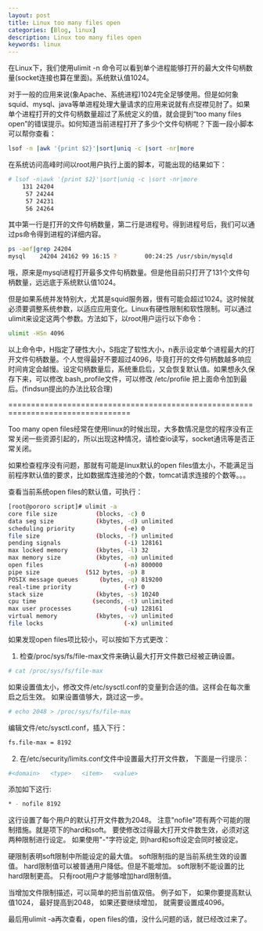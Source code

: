```yaml
---
layout: post
title: Linux too many files open
categories: [Blog, linux]
description: Linux too many files open
keywords: linux
---
```


在Linux下，我们使用ulimit -n 命令可以看到单个进程能够打开的最大文件句柄数量(socket连接也算在里面)。系统默认值1024。

对于一般的应用来说(象Apache、系统进程)1024完全足够使用。但是如何象squid、mysql、java等单进程处理大量请求的应用来说就有点捉襟见肘了。如果单个进程打开的文件句柄数量超过了系统定义的值，就会提到“too many files open”的错误提示。如何知道当前进程打开了多少个文件句柄呢？下面一段小脚本可以帮你查看：

```sh
lsof -n |awk '{print $2}'|sort|uniq -c |sort -nr|more   
```

在系统访问高峰时间以root用户执行上面的脚本，可能出现的结果如下：

```sh
# lsof -n|awk '{print $2}'|sort|uniq -c |sort -nr|more   
    131 24204  
     57 24244  
     57 24231  
     56 24264  
```

其中第一行是打开的文件句柄数量，第二行是进程号。得到进程号后，我们可以通过ps命令得到进程的详细内容。

```sh
ps -aef|grep 24204  
mysql    24204 24162 99 16:15 ?        00:24:25 /usr/sbin/mysqld  
```
哦，原来是mysql进程打开最多文件句柄数量。但是他目前只打开了131个文件句柄数量，远远底于系统默认值1024。

但是如果系统并发特别大，尤其是squid服务器，很有可能会超过1024。这时候就必须要调整系统参数，以适应应用变化。Linux有硬性限制和软性限制。可以通过ulimit来设定这两个参数。方法如下，以root用户运行以下命令：

```sh
ulimit -HSn 4096  
```
以上命令中，H指定了硬性大小，S指定了软性大小，n表示设定单个进程最大的打开文件句柄数量。个人觉得最好不要超过4096，毕竟打开的文件句柄数越多响应时间肯定会越慢。设定句柄数量后，系统重启后，又会恢复默认值。如果想永久保存下来，可以修改.bash_profile文件，可以修改 /etc/profile 把上面命令加到最后。(findsun提出的办法比较合理)

=================================================================================

Too many open files经常在使用linux的时候出现，大多数情况是您的程序没有正常关闭一些资源引起的，所以出现这种情况，请检查io读写，socket通讯等是否正常关闭。 

如果检查程序没有问题，那就有可能是linux默认的open files值太小，不能满足当前程序默认值的要求，比如数据库连接池的个数，tomcat请求连接的个数等。。。 

查看当前系统open files的默认值，可执行：


```sh
[root@pororo script]# ulimit -a   
core file size           (blocks, -c) 0  
data seg size            (kbytes, -d) unlimited   
scheduling priority              (-e) 0  
file size                (blocks, -f) unlimited   
pending signals                  (-i) 128161  
max locked memory        (kbytes, -l) 32  
max memory size          (kbytes, -m) unlimited   
open files                       (-n) 800000  
pipe size             (512 bytes, -p) 8  
POSIX message queues      (bytes, -q) 819200  
real-time priority               (-r) 0  
stack size               (kbytes, -s) 10240  
cpu time                (seconds, -t) unlimited   
max user processes               (-u) 128161  
virtual memory           (kbytes, -v) unlimited   
file locks                       (-x) unlimited  
```

如果发现open files项比较小，可以按如下方式更改： 

1. 检查/proc/sys/fs/file-max文件来确认最大打开文件数已经被正确设置。

```sh
# cat /proc/sys/fs/file-max  
```

如果设置值太小，修改文件/etc/sysctl.conf的变量到合适的值。这样会在每次重启之后生效。 如果设置值够大，跳过这一步。


```sh
# echo 2048 > /proc/sys/fs/file-max  
```

编辑文件/etc/sysctl.conf，插入下行：


```sh
fs.file-max = 8192  
```

2. 在/etc/security/limits.conf文件中设置最大打开文件数， 下面是一行提示：


```sh
#<domain>   <type>   <item>   <value>  
```

添加如下这行:


```sh
* - nofile 8192  
```

这行设置了每个用户的默认打开文件数为2048。 注意"nofile"项有两个可能的限制措施。就是<type>项下的hard和soft。 要使修改过得最大打开文件数生效，必须对这两种限制进行设定。 如果使用"-"字符设定<type>, 则hard和soft设定会同时被设定。 

硬限制表明soft限制中所能设定的最大值。 soft限制指的是当前系统生效的设置值。 hard限制值可以被普通用户降低。但是不能增加。 soft限制不能设置的比hard限制更高。 只有root用户才能够增加hard限制值。 

当增加文件限制描述，可以简单的把当前值双倍。 例子如下， 如果你要提高默认值1024， 最好提高到2048， 如果还要继续增加， 就需要设置成4096。 

最后用ulimit -a再次查看，open files的值，没什么问题的话，就已经改过来了。
